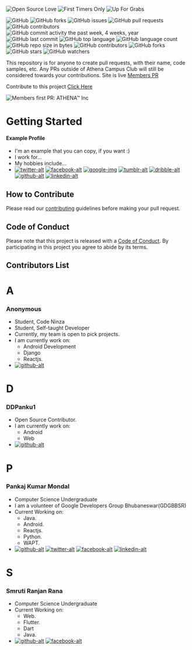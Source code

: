 <!-- Please don't remove these below codes -->
![Open Source Love](https://img.shields.io/badge/Open%20Source-%E2%9D%A4-pink.svg)
![First Timers Only](https://img.shields.io/badge/first--timers--only-friendly-blue.svg?style=flat)
![Up For Grabs](https://img.shields.io/badge/up--for--grabs-friendly-green.svg?style=flat)

![GitHub](https://img.shields.io/github/license/athena-inc/athena-inc.github.io.svg)
![GitHub forks](https://img.shields.io/github/forks/athena-inc/athena-inc.github.io.svg)
![GitHub issues](https://img.shields.io/github/issues/athena-inc/athena-inc.github.io.svg)
![GitHub pull requests](https://img.shields.io/github/issues-pr/athena-inc/athena-inc.github.io.svg) 
![GitHub contributors](https://img.shields.io/github/contributors/athena-inc/athena-inc.github.io.svg) 
![GitHub commit activity the past week, 4 weeks, year](https://img.shields.io/github/commit-activity/w/athena-inc/athena-inc.github.io.svg)
![GitHub last commit](https://img.shields.io/github/last-commit/athena-inc/athena-inc.github.io.svg)
![GitHub top language](https://img.shields.io/github/languages/top/athena-inc/athena-inc.github.io.svg)
![GitHub language count](https://img.shields.io/github/languages/count/athena-inc/athena-inc.github.io.svg)
![GitHub repo size in bytes](https://img.shields.io/github/repo-size/athena-inc/athena-inc.github.io.svg)
![GitHub contributors](https://img.shields.io/github/contributors/athena-inc/athena-inc.github.io.svg)
![GitHub forks](https://img.shields.io/github/forks/athena-inc/athena-inc.github.io.svg?style=social&label=Fork)
![GitHub stars](https://img.shields.io/github/stars/athena-inc/athena-inc.github.io.svg?style=social&label=Stars)
![GitHub watchers](https://img.shields.io/github/watchers/athena-inc/athena-inc.github.io.svg?style=social&label=Watch)
<!-- Please don't remove these above codes -->

This repository is for anyone to create pull requests, with their name, code samples, etc. Any PRs outside of Athena Campus Club will still be considered towards your contributions.
Site is live [Members PR](https://teamathena.ml/members-pr)

Contribute to this project [Click Here](https://github.com/athena-inc/athena-inc.github.io/tree/master/members-pr)

![Members first PR: ATHENA™ Inc](https://athena-inc.github.io/members-pr/imgs/athena.svg)

# Getting Started

#### Example Profile 

- I'm an example that you can copy, if you want :)
- I work for...
- My hobbies include...
- [![twitter-alt][twitter-img]](https://twitter.com/example)
  [![facebook-alt][facebook-img]](https://facebook.com/example)
  [![google-img][google-img]](https://plus.google.com/+Example)
  [![tumblr-alt][tumblr-img]](https://example.tumblr.com)
  [![dribble-alt][dribble-img]](https://dribbble.com/example)
  [![github-alt][github-img]](https://github.com/example)
  [![linkedin-alt][linkedin-img]](https://linkedin.com/in/example)
  
<!-- Please don't remove this -->

## How to Contribute

Please read our [contributing](CONTRIBUTING.md) guidelines before making your pull request.

## Code of Conduct

Please note that this project is released with a [Code of Conduct](CODE_OF_CONDUCT.md). By participating in this project you agree to abide by its terms.

## Contributors List

<!-- Start your contribution from here -->

# A

### Anonymous

- Student, Code Ninza
- Student, Self-taught Developer
- Currently, my team is open to pick projects.
- I am currently work on:
  - Android Development
  - Django
  - Reactjs.
- [![github-alt][github-img]](https://github.com/pankajkumarkbn)

# D

### DDPanku1
- Open Source Contributor.
- I am currently work on:
  - Android
  - Web
- [![github-alt][github-img]](https://github.com/ddpanku)

# P

### Pankaj Kumar Mondal
- Computer Science Undergraduate
- I am a volunteer of Google Developers Group Bhubaneswar(GDGBBSR)
- Current Working on:
  - Java.
  - Android.
  - Reactjs.
  - Python.
  - WAPT.
- [![github-alt][github-img]](https://github.com/pankajkumarkbn) [![twitter-alt][twitter-img]](https://twitter.com/ddpanku) [![facebook-alt][facebook-img]](https://facebook.com/ddpanku) [![linkedin-alt][linkedin-img]](https://linkedin.com/in/pankajkumarkbn)

# S

### Smruti Ranjan Rana
- Computer Science Undergraduate
- Current Working on:
  - Web.
  - Flutter.
  - Dart
  - Java.
- [![github-alt][github-img]](https://github.com/smrutiranjanrana)
[![facebook-alt][facebook-img]](https://facebook.com/smrutiranjan.rana.9)






<!-- Please don't remove this -->
<!-- icons -->
[twitter-img]: https://athena-inc.github.io/members-pr/icons/twitter-brands.svg
[facebook-img]: https://athena-inc.github.io/members-pr/icons/facebook-f-brands.svg
[google-img]: https://athena-inc.github.io/members-pr/icons/google-plus-g-brands.svg
[tumblr-img]: https://athena-inc.github.io/members-pr/icons/tumblr-brands.svg
[dribble-img]: https://athena-inc.github.io/members-pr/icons/dribbble-brands.svg
[github-img]: https://athena-inc.github.io/members-pr/icons/github-brands.svg
[linkedin-img]: https://athena-inc.github.io/members-pr/icons/linkedin-in-brands.svg
<!-- Please don't remove this -->

